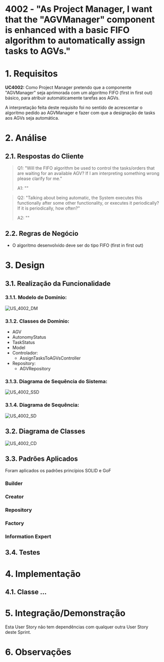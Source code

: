 # 4002 - "As Project Manager, I want that the "AGVManager" component is enhanced with a basic FIFO algorithm to automatically assign tasks to AGVs."



# 1. Requisitos


**UC4002:** Como Project Manager pretendo que a componente "AGVManager" seja aprimorada com um algoritmo FIFO (first in first out) básico, para atribuir automáticamente tarefas aos AGVs.

A interpretação feita deste requisito foi no sentido de acrescentar o algoritmo pedido ao AGVManager e fazer com que a designação de tasks aos AGVs seja automática.

# 2. Análise

## 2.1. Respostas do Cliente

>Q1: "Will the FIFO algorithm be used to control the tasks/orders that are waiting for an available AGV? If I am interpreting something wrong please clarify for me."
>
>A1: ""

>Q2: "Talking about being automatic, the System executes this functionally after some other functionality, or executes it periodically? If it is periodically, how often?"
>
>A2: ""



## 2.2. Regras de Negócio

* O algoritmo desenvolvido deve ser do tipo FIFO (first in first out)



# 3. Design



## 3.1. Realização da Funcionalidade


### 3.1.1. Modelo de Domínio:

![US_4002_DM](US_4002_DM.svg)


### 3.1.2. Classes de Domínio:

* AGV
* AutonomyStatus
* TaskStatus
* Model
* Controlador:
  * AssignTasksToAGVsController
* Repository:
  * AGVRepository


### 3.1.3. Diagrama de Sequência do Sistema:

![US_4002_SSD](US_4002_SSD.svg)


### 3.1.4. Diagrama de Sequência:

![US_4002_SD](US_4002_SD.svg)



## 3.2. Diagrama de Classes


![US_4002_CD](US_4002_CD.svg)


## 3.3. Padrões Aplicados

Foram aplicados os padrões princípios SOLID e GoF

### Builder


### Creator


### Repository


### Factory


### Information Expert


## 3.4. Testes




# 4. Implementação

## 4.1. Classe ...


    


# 5. Integração/Demonstração

Esta User Story não tem dependências com qualquer outra User Story deste Sprint.

# 6. Observações

